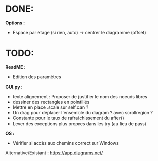 # DONE:
**Options :**  
+ Espace par étage (si rien, auto) → centrer le diagramme (offset)  

# TODO:
**ReadME :**
+ Edition des paramètres

**GUI.py :** 
+ texte alignement : Proposer de justifier le nom des noeuds libres
+ dessiner des rectangles en pointillés 
+ Mettre en place .scale sur self.can ?   
+ Un drag pour déplacer l'ensemble du diagram ? avec scrollregion ?  
+ Constante pour le taux de rafraichissement du after()
+ Lever des exceptions plus propres dans les try (au lieu de pass)

**OS :**
+ Vérifier si accès aux chemins correct sur Windows  

Alternative/Existant : https://app.diagrams.net/
